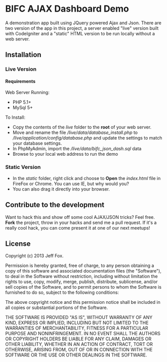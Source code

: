 # BIFC AJAX Dashboard Demo

A demonstration app built using JQuery powered Ajax and Json. There are two version of the app in this project, a server enabled "live" version built with CodeIgniter and a "static" HTML version to be run locally without a web server.

## Installation

### Live Version

#### Requirements

Web Server Running:

- PHP 5.1+
- MySql 5+

To Install:

- Copy the contents of the _live_ folder to the __root__ of your web server.
- Move and rename the file _/live/data/database_install.php_ to _/live/application/config/database.php_ and update the settings to match your database settings.
- In PhpMyAdmin, import the _/live/data/bifc_json_dash.sql_ data
- Browse to your local web address to run the demo

### Static Version

- In the _static_ folder, right click and choose to **Open** the _index.html_ file in FireFox or Chrome. You can use IE, but why would you?
- You can also drag it directly into your browser.

## Contribute to the development

Want to hack this and show off some cool AJAX/JSON tricks? Feel free. **Fork** the project, throw in your hacks and send me a pull request. If it's a really cool hack, you can come present it at one of our next meetups!

## License

Copyright (c) 2013 Jeff Fox.

Permission is hereby granted, free of charge, to any person obtaining a copy
of this software and associated documentation files (the "Software"), to deal
in the Software without restriction, including without limitation the rights
to use, copy, modify, merge, publish, distribute, sublicense, and/or sell
copies of the Software, and to permit persons to whom the Software is
furnished to do so, subject to the following conditions:

The above copyright notice and this permission notice shall be included in
all copies or substantial portions of the Software.

THE SOFTWARE IS PROVIDED "AS IS", WITHOUT WARRANTY OF ANY KIND, EXPRESS OR
IMPLIED, INCLUDING BUT NOT LIMITED TO THE WARRANTIES OF MERCHANTABILITY,
FITNESS FOR A PARTICULAR PURPOSE AND NONINFRINGEMENT. IN NO EVENT SHALL THE
AUTHORS OR COPYRIGHT HOLDERS BE LIABLE FOR ANY CLAIM, DAMAGES OR OTHER
LIABILITY, WHETHER IN AN ACTION OF CONTRACT, TORT OR OTHERWISE, ARISING FROM,
OUT OF OR IN CONNECTION WITH THE SOFTWARE OR THE USE OR OTHER DEALINGS IN
THE SOFTWARE.